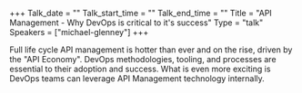 +++
Talk_date = ""
Talk_start_time = ""
Talk_end_time = ""
Title = "API Management - Why DevOps is critical to it's success"
Type = "talk"
Speakers = ["michael-glenney"]
+++

Full life cycle API management is hotter than ever and on the rise, driven by the "API Economy". DevOps methodologies, tooling, and processes are essential to their adoption and success. What is even more exciting is DevOps teams can leverage API Management technology internally.
